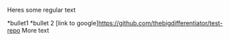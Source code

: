 Heres some regular text

*bullet1
*bullet 2
[link to google]https://github.com/thebigdifferentiator/test-repo
More text
